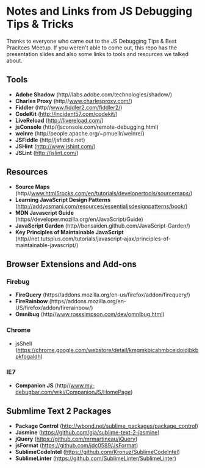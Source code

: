 # Notes and Links from JS Debugging Tips & Tricks

Thanks to everyone who came out to the JS Debugging Tips & Best Pracitces Meetup.  If you weren't able to come out, this repo has the presentation slides and also some links to tools and resources we talked about.

## Tools

- **Adobe Shadow** (http//labs.adobe.com/technologies/shadow/)
- **Charles Proxy** (http//www.charlesproxy.com/)
- **Fiddler** (http//www.fiddler2.com/fiddler2/)
- **CodeKit** (http://incident57.com/codekit/)
- **LiveReload** (http://livereload.com/)
- **jsConsole** (http//jsconsole.com/remote-debugging.html)
- **weinre** (http//people.apache.org/~pmuellr/weinre/)
- **JSFiddle** (http//jsfiddle.net)
- **JSHint** (http://www.jshint.com/)
- **JSLint** (http://jslint.com/)

## Resources

- **Source Maps** (http//www.html5rocks.com/en/tutorials/developertools/sourcemaps/)
- **Learning JavaScript Design Patterns** (http://addyosmani.com/resources/essentialjsdesignpatterns/book/)
- **MDN Javascript Guide** (https//developer.mozilla.org/en/JavaScript/Guide)
- **JavaScript Garden** (http//bonsaiden.github.com/JavaScript-Garden/)
- **Key Principles of Maintainable JavaScript** (http//net.tutsplus.com/tutorials/javascript-ajax/principles-of-maintainable-javascript/)

## Browser Extensions and Add-ons

### Firebug

- **FireQuery** (https//addons.mozilla.org/en-us/firefox/addon/firequery/)
- **FireRainbow** (https//addons.mozilla.org/en-US/firefox/addon/firerainbow/)
- **Omnibug** (http//www.rosssimpson.com/dev/omnibug.html)

### Chrome

- jsShell (https://chrome.google.com/webstore/detail/kmgmkbicahmbceidoidjbkbpkfogaldh)

### IE7

- **Companion JS** (http//www.my-debugbar.com/wiki/CompanionJS/HomePage)

## Submlime Text 2 Packages

- **Package Control** (http://wbond.net/sublime_packages/package_control)
- **Jasmine** (https://github.com/gja/sublime-text-2-jasmine)
- **jQuery** (https://github.com/mrmartineau/jQuery)
- **jsFormat** (https://github.com/jdc0589/JsFormat)
- **SublimeCodeIntel** (https://github.com/Kronuz/SublimeCodeIntel)
- **SublimeLinter** (https://github.com/SublimeLinter/SublimeLinter)
